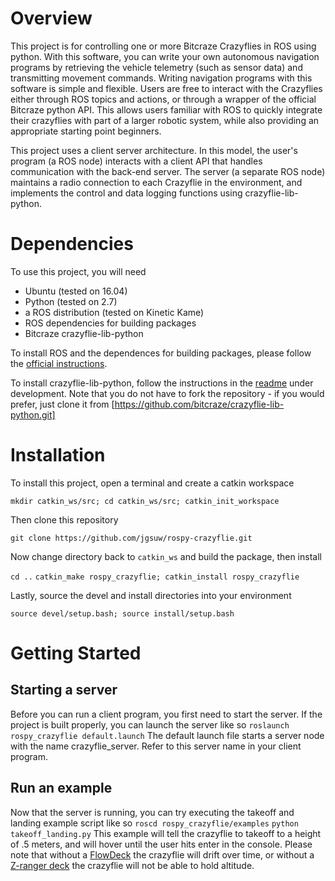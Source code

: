 # Overview
This project is for controlling one or more Bitcraze Crazyflies in ROS using python.
With this software, you can write your own autonomous navigation programs by
retrieving the vehicle telemetry (such as sensor data) and transmitting movement commands.
Writing navigation programs with this software is simple and flexible.
Users are free to interact with the Crazyflies either through ROS topics and actions, or through a wrapper of the official Bitcraze python API.
This allows users familiar with ROS to quickly integrate their crazyflies with part of a larger robotic system,
while also providing an appropriate starting point beginners.

This project uses a client server architecture. In this model, the user's
program (a ROS node) interacts with a client API that handles communication with the back-end server.
The server (a separate ROS node) maintains a radio connection to each Crazyflie in the environment, and implements
the control and data logging functions using crazyflie-lib-python.

# Dependencies
To use this project, you will need
- Ubuntu (tested on 16.04)  
- Python (tested on 2.7)
- a ROS distribution (tested on Kinetic Kame)
- ROS dependencies for building packages
- Bitcraze crazyflie-lib-python

To install ROS and the dependences for building packages, please follow the [official instructions](http://wiki.ros.org/ROS/Installation).

To install crazyflie-lib-python, follow the instructions in the [readme](https://github.com/bitcraze/crazyflie-lib-python#development) under development. Note that you do not have to fork the repository - if you would prefer, just clone it from [https://github.com/bitcraze/crazyflie-lib-python.git]

# Installation
To install this project, open a terminal and create a catkin workspace

`mkdir catkin_ws/src; cd catkin_ws/src; catkin_init_workspace`

Then clone this repository

`git clone https://github.com/jgsuw/rospy-crazyflie.git`

Now change directory back to `catkin_ws` and build the package, then install

`cd ..`
`catkin_make rospy_crazyflie; catkin_install rospy_crazyflie`

Lastly, source the devel and install directories into your environment

`source devel/setup.bash; source install/setup.bash`

# Getting Started
## Starting a server
Before you can run a client program, you first need to start the server. If the project is built properly, you can launch the server like so
`roslaunch rospy_crazyflie default.launch`
The default launch file starts a server node with the name crazyflie_server. Refer to this server name in your client program.
## Run an example
Now that the server is running, you can try executing the takeoff and landing example script like so
`roscd rospy_crazyflie/examples`
`python takeoff_landing.py`
This example will tell the crazyflie to takeoff to a height of .5 meters, and will hover until the user hits enter in the console.
Please note that without a [FlowDeck](https://www.bitcraze.io/flow-deck/) the crazyflie will drift over time, or without a [Z-ranger deck](https://www.bitcraze.io/z-ranger-deck/) the crazyflie will not be able to hold altitude.
